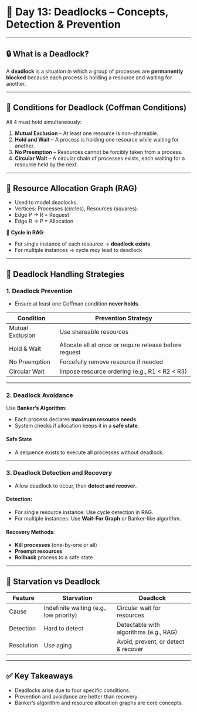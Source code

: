 # 📘 Day 13: Deadlocks – Concepts, Detection & Prevention

---

## 🔒 What is a Deadlock?

A **deadlock** is a situation in which a group of processes are **permanently blocked** because each process is holding a resource and waiting for another.

---

## 🎯 Conditions for Deadlock (Coffman Conditions)

All 4 must hold simultaneously:

1. **Mutual Exclusion** – At least one resource is non-shareable.
2. **Hold and Wait** – A process is holding one resource while waiting for another.
3. **No Preemption** – Resources cannot be forcibly taken from a process.
4. **Circular Wait** – A circular chain of processes exists, each waiting for a resource held by the next.

---

## 🔁 Resource Allocation Graph (RAG)

- Used to model deadlocks.
- Vertices: Processes (circles), Resources (squares).
- Edge P → R = Request
- Edge R → P = Allocation

🔸 **Cycle in RAG**:

- For single instance of each resource → **deadlock exists**
- For multiple instances → cycle _may_ lead to deadlock

---

## 🧩 Deadlock Handling Strategies

### 1. **Deadlock Prevention**

- Ensure at least one Coffman condition **never holds**.

| Condition        | Prevention Strategy                                    |
| ---------------- | ------------------------------------------------------ |
| Mutual Exclusion | Use shareable resources                                |
| Hold & Wait      | Allocate all at once or require release before request |
| No Preemption    | Forcefully remove resource if needed                   |
| Circular Wait    | Impose resource ordering (e.g., R1 < R2 < R3)          |

---

### 2. **Deadlock Avoidance**

Use **Banker’s Algorithm**:

- Each process declares **maximum resource needs**.
- System checks if allocation keeps it in a **safe state**.

#### Safe State

- A sequence exists to execute all processes without deadlock.

---

### 3. **Deadlock Detection and Recovery**

- Allow deadlock to occur, then **detect and recover**.

#### Detection:

- For single resource instance: Use cycle detection in RAG.
- For multiple instances: Use **Wait-For Graph** or Banker-like algorithm.

#### Recovery Methods:

- **Kill processes** (one-by-one or all)
- **Preempt resources**
- **Rollback** process to a safe state

---

## 🧠 Starvation vs Deadlock

| Feature    | Starvation                              | Deadlock                               |
| ---------- | --------------------------------------- | -------------------------------------- |
| Cause      | Indefinite waiting (e.g., low priority) | Circular wait for resources            |
| Detection  | Hard to detect                          | Detectable with algorithms (e.g., RAG) |
| Resolution | Use aging                               | Avoid, prevent, or detect & recover    |

---

## ✅ Key Takeaways

- Deadlocks arise due to four specific conditions.
- Prevention and avoidance are better than recovery.
- Banker’s algorithm and resource allocation graphs are core concepts.
